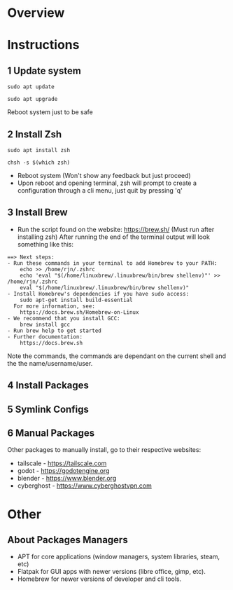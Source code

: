 # Overview
# Instructions
## 1 Update system
```
sudo apt update
```
```
sudo apt upgrade
```
Reboot system just to be safe
## 2 Install Zsh
```
sudo apt install zsh
```
```
chsh -s $(which zsh)
```
- Reboot system (Won't show any feedback but just proceed)
- Upon reboot and opening terminal, zsh will prompt to create a configuration through a cli menu, just quit by pressing 'q'
## 3 Install Brew
- Run the script found on the website: https://brew.sh/
(Must run after installing zsh) 
After running the end of the terminal output will look something like this:
```
==> Next steps:
- Run these commands in your terminal to add Homebrew to your PATH:
    echo >> /home/rjn/.zshrc
    echo 'eval "$(/home/linuxbrew/.linuxbrew/bin/brew shellenv)"' >> /home/rjn/.zshrc
    eval "$(/home/linuxbrew/.linuxbrew/bin/brew shellenv)"
- Install Homebrew's dependencies if you have sudo access:
    sudo apt-get install build-essential
  For more information, see:
    https://docs.brew.sh/Homebrew-on-Linux
- We recommend that you install GCC:
    brew install gcc
- Run brew help to get started
- Further documentation:
    https://docs.brew.sh
```
Note the commands, the commands are dependant on the current shell and the the name/username/user.
## 4 Install Packages
## 5 Symlink Configs
## 6 Manual Packages
Other packages to manually install, go to their respective websites:
- tailscale - https://tailscale.com
- godot - https://godotengine.org
- blender - https://www.blender.org
- cyberghost - https://www.cyberghostvpn.com
# Other
## About Packages Managers
- APT for core applications (window managers, system libraries, steam, etc)
- Flatpak for GUI apps with newer versions (libre office, gimp, etc).
- Homebrew for newer versions of developer and cli tools.
